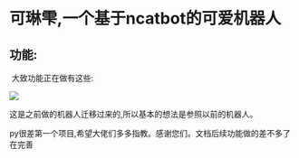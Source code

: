 # 可琳雫,一个基于ncatbot的可爱机器人

## 功能:

​	大致功能正在做有这些:

![](https://b.bdstatic.com/comment/_ni7b9SxZshF3OHnSAPzjA063fc15beee3d6f69059e6e7581bd772.png)

这是之前做的机器人迁移过来的,所以基本的想法是参照以前的机器人。

py很差第一个项目,希望大佬们多多指教。感谢您们。文档后续功能做的差不多了在完善